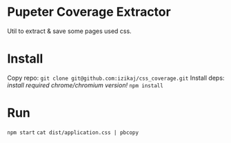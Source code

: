 # Pupeter Coverage Extractor
Util to extract & save some pages used css.

# Install
Copy repo:
`git clone git@github.com:izikaj/css_coverage.git`
Install deps:
*install required chrome/chromium version!*
`npm install`

# Run
`npm start`
`cat dist/application.css | pbcopy`
